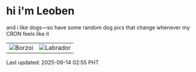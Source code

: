 # hi i'm Leoben

and i like dogs—so have some random dog pics that change whenever my CRON feels like it

|  |  |
|--------|----------|
| ![Borzoi](https://random-dog-vercel.vercel.app/api/random-borzoi?v=1757789731) | ![Labrador](https://random-dog-vercel.vercel.app/api/random-labrador?v=1757789731) |

Last updated: 2025-09-14 02:55 PHT
